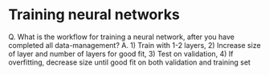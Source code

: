 # Training neural networks
Q. What is the workflow for training a neural network, after you have completed all data-management?
A. 1) Train with 1-2 layers, 2) Increase size of layer and number of layers for good fit, 3) Test on validation, 4) If overfitting, decrease size until good fit on both validation and training set

<!-- {BearID:9C15A9BC-B76E-4C21-BEB2-F8E0A8A33263-886-0000073D02E060B9} -->

